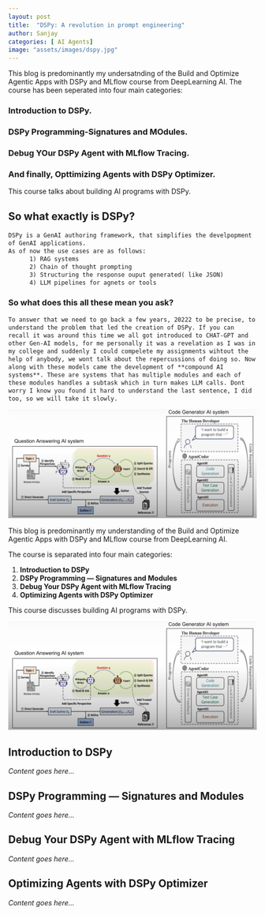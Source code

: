 ```yaml
---
layout: post
title:  "DSPy: A revolution in prompt engineering"
author: Sanjay
categories: [ AI Agents]
image: "assets/images/dspy.jpg"
---
```

This blog is predominantly my undersatnding of the Build and Optimize Agentic Apps with DSPy and MLflow course from DeepLearning AI. 
The  course has been seperated into four main categories:
   ### Introduction to DSPy.
   ### DSPy Programming-Signatures and MOdules.
   ### Debug YOur DSPy Agent with MLflow Tracing.
   ### And finally, Opttimizing Agents with DSPy Optimizer.
This course talks about building AI programs with DSPy. 

## So what exactly is DSPy?

    DSPy is a GenAI authoring framework, that simplifies the develpopment of GenAI applications.
    As of now the use cases are as follows:
          1) RAG systems
          2) Chain of thought prompting
          3) Structuring the response ouput generated( like JSON)
          4) LLM pipelines for agnets or tools

### So what does this all these mean you ask? 
    To answer that we need to go back a few years, 20222 to be precise, to understand the problem that led the creation of DSPy. If you can recall it was around this time we all got introduced to CHAT-GPT and other Gen-AI models, for me personally it was a revelation as I was in my college and suddenly I could compelete my assignments wihtout the help of anybody, we wont talk about the repercussions of doing so. Now along with these models came the development of **compound AI systems**. These are systems that has multiple modules and each of these modules handles a subtask which in turn makes LLM calls. Dont worry I know you found it hard to understand the last sentence, I did too, so we will take it slowly. 
![Compound Systems](assets/images/compound%20systems.png)


This blog is predominantly my understanding of the Build and Optimize Agentic Apps with DSPy and MLflow course from DeepLearning AI.

The course is separated into four main categories:
1. **Introduction to DSPy**
2. **DSPy Programming — Signatures and Modules**
3. **Debug Your DSPy Agent with MLflow Tracing**
4. **Optimizing Agents with DSPy Optimizer**

This course discusses building AI programs with DSPy.

<!-- Add images if needed -->
![Compound Systems](assets/images/compound%20systems.png)

## Introduction to DSPy

_Content goes here..._

## DSPy Programming — Signatures and Modules

_Content goes here..._

## Debug Your DSPy Agent with MLflow Tracing

_Content goes here..._

## Optimizing Agents with DSPy Optimizer

_Content goes here..._
